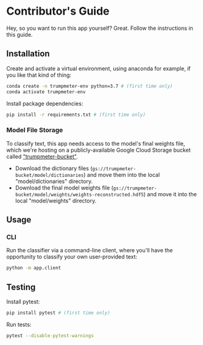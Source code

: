 # Contributor's Guide

Hey, so you want to run this app yourself? Great. Follow the instructions in this guide.

## Installation

Create and activate a virtual environment, using anaconda for example, if you like that kind of thing:

```sh
conda create -n trumpmeter-env python=3.7 # (first time only)
conda activate trumpmeter-env
```

Install package dependencies:

```sh
pip install -r requirements.txt # (first time only)
```

### Model File Storage

To classify text, this app needs access to the model's final weights file, which we're hosting on a publicly-available Google Cloud Storage bucket called ["trumpmeter-bucket"](https://console.cloud.google.com/storage/browser/trumpmeter-bucket/).

  + Download the dictionary files (`gs://trumpmeter-bucket/model/dictionaries`) and move them into the local "model/dictionaries" directory.
  + Download the final model weights file (`gs://trumpmeter-bucket/model/weights/weights-reconstructed.hdf5`) and move it into the local "model/weights" directory.

## Usage

### CLI

Run the classifier via a command-line client, where you'll have the opportunity to classify your own user-provided text:

```sh
python -m app.client
```

## Testing

Install pytest:

```sh
pip install pytest # (first time only)
```

Run tests:

```sh
pytest --disable-pytest-warnings
```
